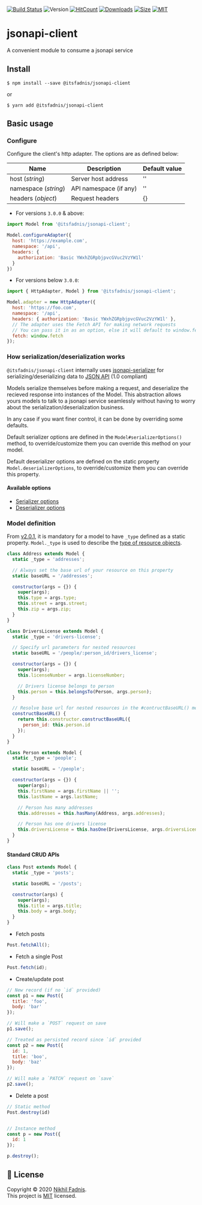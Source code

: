[![Build Status](https://semaphoreci.com/api/v1/itsfadnis/jsonapi-client/branches/master/badge.svg)](https://semaphoreci.com/itsfadnis/jsonapi-client)
<img alt="Version" src="https://img.shields.io/badge/version-3.0.2-blue.svg?cacheSeconds=2592000" />
[![HitCount](http://hits.dwyl.io/itsfadnis/jsonapi-client.svg)](http://hits.dwyl.io/itsfadnis/jsonapi-client)
[![Downloads](https://badgen.net/npm/dt/@itsfadnis/jsonapi-client)](https://www.npmjs.com/package/@itsfadnis/jsonapi-client)
[![Size](https://badgen.net/bundlephobia/minzip/@itsfadnis/jsonapi-client)](https://bundlephobia.com/result?p=@itsfadnis/jsonapi-client)
[![MIT](https://img.shields.io/github/license/mashape/apistatus.svg)](https://github.com/itsfadnis/jsonapi-client/blob/master/LICENSE)

# jsonapi-client
A convenient module to consume a jsonapi service

## Install
```console
$ npm install --save @itsfadnis/jsonapi-client
```
or
```console
$ yarn add @itsfadnis/jsonapi-client
```

## Basic usage

### Configure

Configure the client's http adapter. The options are as defined below:

| Name                 | Description                 | Default value |
| ---------------------|-----------------------------|---------------|
| host (*string*)      | Server host address         | ''            |
| namespace (*string*) | API namespace (if any)      | ''            |
| headers (*object*)   | Request headers             | {}            |

- For versions `3.0.0` & above:
```javascript
import Model from '@itsfadnis/jsonapi-client';

Model.configureAdapter({
  host: 'https://example.com',
  namespace: '/api',
  headers: {
    authorization: 'Basic YWxhZGRpbjpvcGVuc2VzYW1l'
  }
})
```

- For versions below `3.0.0`:
```javascript
import { HttpAdapter, Model } from '@itsfadnis/jsonapi-client';

Model.adapter = new HttpAdapter({
  host: 'https://foo.com',
  namespace: '/api',
  headers: { authorization: 'Basic YWxhZGRpbjpvcGVuc2VzYW1l' },
  // The adapter uses the Fetch API for making network requests
  // You can pass it in as an option, else it will default to window.fetch
  fetch: window.fetch
});
```

### How serialization/deserialization works

`@itsfadnis/jsonapi-client` internally uses [jsonapi-serializer](https://github.com/itsfadnis/jsonapi-serializer) for serializing/deserializing data to [JSON API](http://jsonapi.org/) (1.0 compliant)

Models serialize themselves before making a request, and deserialize the recieved response into instances of the Model. This abstraction allows yours models to talk to a jsonapi service seamlessly without having to worry about the serialization/deserialization business.

In any case if you want finer control, it can be done by overriding some defaults.

Default serializer options are defined in the `Model#serializerOptions()` method, to override/customize them you can override this method on your model.

Default deserializer options are defined on the static property `Model.deserializerOptions`, to override/customize them you can override this property.

#### Available options

- [Serializer options](https://github.com/itsfadnis/jsonapi-serializer#available-serialization-option-opts-argument)
- [Deserializer options](https://github.com/itsfadnis/jsonapi-serializer#available-deserialization-option-opts-argument)

### Model definition

From [v2.0.1](https://github.com/itsfadnis/jsonapi-client/releases/tag/v2.0.1), it is mandatory for a model to have `_type` defined as a static property.
`Model._type` is used to describe the [type of resource objects](https://jsonapi.org/format/#document-resource-object-identification).

```javascript
class Address extends Model {
  static _type = 'addresses';

  // Always set the base url of your resource on this property
  static baseURL = '/addresses';

  constructor(args = {}) {
    super(args);
    this.type = args.type;
    this.street = args.street;
    this.zip = args.zip;
  }
}

class DriversLicense extends Model {
  static _type = 'drivers-license';

  // Specify url parameters for nested resources
  static baseURL = '/people/:person_id/drivers_license';

  constructor(args = {}) {
    super(args);
    this.licenseNumber = args.licenseNumber;

    // Drivers license belongs to person
    this.person = this.belongsTo(Person, args.person);
  }

  // Resolve base url for nested resources in the #contructBaseURL() method
  constructBaseURL() {
    return this.constructor.constructBaseURL({
      person_id: this.person.id
    });
  }
}

class Person extends Model {
  static _type = 'people';

  static baseURL = '/people';

  constructor(args = {}) {
    super(args);
    this.firstName = args.firstName || '';
    this.lastName = args.lastName;

    // Person has many addresses
    this.addresses = this.hasMany(Address, args.addresses);

    // Person has one drivers license
    this.driversLicense = this.hasOne(DriversLicense, args.driversLicense);
  }
}
```

#### Standard CRUD APIs

```javascript
class Post extends Model {
  static _type = 'posts';

  static baseURL = '/posts';

  constructor(args) {
    super(args);
    this.title = args.title;
    this.body = args.body;
  }
}
```

- Fetch posts
```javascript
Post.fetchAll();
```

- Fetch a single Post
```javascript
Post.fetch(id);
```

- Create/update post
```javascript
// New record (if no `id` provided)
const p1 = new Post({
  title: 'foo',
  body: 'bar'
});

// Will make a `POST` request on save
p1.save();

// Treated as persisted record since `id` provided
const p2 = new Post({
  id: 1,
  title: 'boo',
  body: 'baz'
});

// Will make a `PATCH` request on `save`
p2.save();
```

- Delete a post
```javascript
// Static method
Post.destroy(id)


// Instance method
const p = new Post({
  id: 1
});

p.destroy();
```

## 📝 License

Copyright © 2020 [Nikhil Fadnis](https://github.com/itsfadnis).<br />
This project is [MIT](https://github.com/itsfadnis/jsonapi-client/blob/master/LICENSE) licensed.